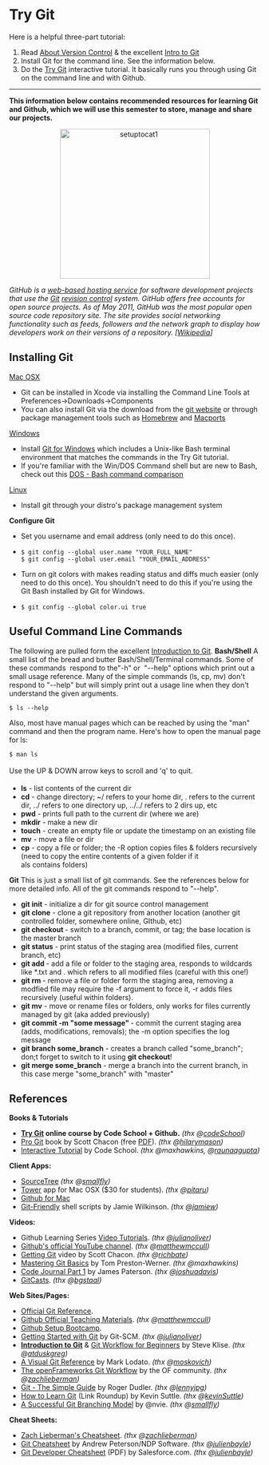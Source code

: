 # Try Git

Here is a helpful three-part tutorial:
<ol>
	<li>Read <a href="http://git-scm.com/book/en/Getting-Started-About-Version-Control">About Version Control</a> &amp; the excellent <a href="http://skli.se/2012/09/22/introduction-to-git/">Intro to Git</a></li>
	<li>Install Git for the command line. See the information below.</li>
	<li>Do the <a href="http://www.codeschool.com/courses/try-git">Try Git</a> interactive tutorial. It basically runs you through using Git on the command line and with Github.</li>
</ol>

<hr />

<strong>This information below contains recommended resources for learning Git and Github, which we will use this semester to store, manage and share our projects. </strong>
<p style="text-align: center;"><img class="size-medium wp-image-732 aligncenter" alt="setuptocat1" src="http://golancourses.net/2013/wp-content/uploads/2013/01/setuptocat1-300x300.jpeg" width="300" height="300" /></p>
<em>GitHub is a <a title="Shared web hosting service" href="http://en.wikipedia.org/wiki/Shared_web_hosting_service">web-based hosting service</a> for software development projects that use the <a title="Git (software)" href="http://en.wikipedia.org/wiki/Git_%28software%29">Git</a> <a title="Revision control" href="http://en.wikipedia.org/wiki/Revision_control">revision control</a> system. GitHub offers free accounts for open source projects. As of May 2011, GitHub was the most popular open source code repository site. The site provides social networking functionality such as feeds, followers and the network graph to display how developers work on their versions of a repository. [<a href="http://en.wikipedia.org/wiki/GitHub" target="_blank">Wikipedia</a>] </em>
<h2>Installing Git</h2>
<span style="text-decoration: underline;">Mac OSX</span>
<ul>
	<li>Git can be installed in Xcode via installing the Command Line Tools at Preferences-&gt;Downloads-&gt;Components</li>
	<li>You can also install Git via the download from the <a href="http://git-scm.com/download">git website</a> or through package management tools such as <a href="http://mxcl.github.com/homebrew/">Homebrew</a> and <a href="https://www.macports.org/">Macports</a></li>
</ul>
<span style="text-decoration: underline;">Windows</span>
<ul>
	<li>Install <a href="http://msysgit.github.com/">Git for Windows</a> which includes a Unix-like Bash terminal environment that matches the commands in the Try Git tutorial.</li>
	<li>If you're familiar with the Win/DOS Command shell but are new to Bash, check out this <a href="http://www.yolinux.com/TUTORIALS/unix_for_dos_users.html">DOS - Bash command comparison</a></li>
</ul>
<span style="text-decoration: underline;">Linux</span>
<ul>
	<li>Install git through your distro's package management system</li>
</ul>
<strong>Configure Git</strong>
<ul>
	<li>Set you username and email address (only need to do this once).</li>
	<li>
<pre><code>$ git config --global user.name "YOUR_FULL_NAME"
$ git config --global user.email "YOUR_EMAIL_ADDRESS"</code></pre>
</li>
	<li>Turn on git colors with makes reading status and diffs much easier (only need to do this once). You shouldn't need to do this if you're using the Git Bash installed by Git for Windows.</li>
	<li>
<pre><code>$ git config --global color.ui true</code></pre>
</li>
</ul>
<h2>Useful Command Line Commands</h2>
The following are pulled form the excellent <a href="http://skli.se/2012/09/22/introduction-to-git/">Introduction to Git</a>. <strong>Bash/Shell</strong> A small list of the bread and butter Bash/Shell/Terminal commands. Some of these commands  respond to the"-h" or  "--help" options which print out a small usage reference. Many of the simple commands (ls, cp, mv) don't respond to "--help" but will simply print out a usage line when they don't understand the given arguments.
<pre><code>$ ls --help</code></pre>
Also, most have manual pages which can be reached by using the "man" command and then the program name. Here's how to open the manual page for ls:
<pre><code>$ man ls</code></pre>
<span style="line-height: 24px;">Use the UP &amp; DOWN arrow keys to scroll and 'q' to quit.</span>
<ul>
	<li><strong>ls</strong> - list contents of the current dir</li>
	<li><strong>cd</strong> - change directory; ~/ refers to your home dir, . refers to the current dir, ../ refers to one directory up, ../../ refers to 2 dirs up, etc</li>
	<li><strong>pwd</strong> - prints full path to the current dir (where we are)</li>
	<li><strong>mkdir</strong> - make a new dir</li>
	<li><strong>touch</strong> - create an empty file or update the timestamp on an existing file</li>
	<li><strong>mv</strong> - move a file or dir</li>
	<li><strong>cp</strong> - copy a file or folder; the -R option copies files &amp; folders recursively (need to copy the entire contents of a given folder if it als contains folders)</li>
</ul>
<strong>Git</strong> This is just a small list of git commands. See the references below for more detailed info. All of the git commands respond to "--help".
<ul>
	<li><strong>git init</strong> - initialize a dir for git source control management</li>
	<li><strong>git clone</strong> - clone a git repository from another location (another git controlled folder, somewhere online, GIthub, etc)</li>
	<li><strong>git checkout </strong>- switch to a branch, commit, or tag; the base location is the master branch</li>
	<li><strong>git status</strong> - print status of the staging area (modified files, current branch, etc)</li>
	<li><strong>git add </strong>- add a file or folder to the staging area, responds to wildcards like *.txt and . which refers to all modified files (careful with this one!)</li>
	<li><strong>git rm </strong>- remove a file or folder form the staging area, removing a modfied file may require the -f argument to force it, -r adds files recursively (useful within folders).<strong>  </strong></li>
	<li><strong>git mv</strong> - move or rename files or folders, only works for files currently managed by git (aka added previously)</li>
	<li><strong>git commit -m "some message" </strong>- commit the current staging area (adds, modifications, removals); the -m option specifies the log message</li>
	<li><strong>git branch some_branch</strong> - creates a branch called "some_branch"; don;t forget to switch to it using <strong>git checkout</strong>!</li>
	<li><strong>git merge some_branch</strong> - merge a branch into the current branch, in this case merge "some_branch" with "master"</li>
</ul>
<h2>References</h2>
<strong>Books &amp; Tutorials</strong>
<ul>
	<li><strong><a href="http://www.codeschool.com/courses/try-git" target="_blank">Try Git</a> online course by Code School + Github.</strong> <em>(thx @<a href="https://twitter.com/codeschool/status/286202282662567936" target="_blank">codeSchool</a>)</em></li>
	<li><a href="http://git-scm.com/book" target="_blank">Pro Git</a> book by Scott Chacon (free <a href="https://github.s3.amazonaws.com/media/progit.en.pdf" target="_blank">PDF</a>). <em>(thx @<a href="https://twitter.com/hmason/status/286154566620299264" target="_blank">hilarymason</a>)</em></li>
	<li><a href="http://try.github.com/levels/1/challenges/1" target="_blank">Interactive Tutorial</a> by Code School. <em>(thx @maxhawkins, @<a href="https://twitter.com/raunaqgupta/status/286156853497450496" target="_blank">raunaqgupta</a>)</em></li>
</ul>
<strong>Client Apps: </strong>
<ul>
	<li><a href="http://www.sourcetreeapp.com/" target="_blank">SourceTree</a> <em>(thx @<a href="https://twitter.com/smallfly/status/286189829513949184" target="_blank">smallfly</a>) </em></li>
	<li><a href="http://www.git-tower.com/" target="_blank">Tower</a> app for Mac OSX ($30 for students). <em>(thx @<a href="https://twitter.com/pitaru/status/286155182050521088">pitaru</a>)</em></li>
	<li><a href="http://mac.github.com/" target="_blank">Github for Mac </a></li>
	<li><a href="https://github.com/jamiew/git-friendly" target="_blank">Git-Friendly</a> shell scripts by Jamie Wilkinson. <em>(thx @<a href="https://twitter.com/jamiew/status/286877238291468288" target="_blank">jamiew</a>)</em></li>
</ul>
<strong> Videos:</strong>
<ul>
	<li>Github Learning Series <a href="http://learn.github.com/p/intro.html" target="_blank">Video Tutorials</a>. <em>(thx @<a href="https://twitter.com/julian0liver/status/286156663352856576" target="_blank">julianoliver</a>)</em></li>
	<li><a href="http://www.youtube.com/github" target="_blank">Github's official YouTube channel</a>.<em> (thx @<a href="https://twitter.com/matthewmccull/status/286537849866690560" target="_blank">matthewmccull</a>)</em></li>
	<li><a href="https://vimeo.com/14629850" target="_blank">Getting Git</a> video by Scott Chacon. <em>(thx @<a href="https://twitter.com/Richbate/status/286158181925797888" target="_blank">richbate</a>)</em></li>
	<li><a href="http://ontwik.com/git-github/mastering-git-basics-by-tom-preston-werner/" target="_blank">Mastering Git Basics</a> by Tom Preston-Werner. <em>(thx @maxhawkins)</em></li>
	<li><a href="http://presstube.com/cyclic-vacuum-cannon/" target="_blank">Code Journal Part 1</a> by James Paterson. <em>(thx @<a href="https://twitter.com/JoshuaDavis/status/286160843744358400" target="_blank">joshuadavis</a>)</em></li>
	<li><a href="http://gitcasts.com/" target="_blank">GitCasts</a>. <em>(thx @<a href="https://twitter.com/bgstaal/status/286171941704982528" target="_blank">bgstaal</a>)</em></li>
</ul>
<strong>Web Sites/Pages:</strong>
<ul>
	<li><a href="http://gitref.org/" target="_blank">Official Git Reference</a>.</li>
	<li><a href="http://teach.github.com/" target="_blank">Github Official Teaching Materials</a>. <em>(thx @<a href="https://twitter.com/matthewmccull/status/286537849866690560" target="_blank">matthewmccull</a>)</em></li>
	<li><a href="https://help.github.com/articles/set-up-git" target="_blank">Github Setup Bootcamp</a>.</li>
	<li><a href="http://git-scm.com/book/en/Getting-Started" target="_blank">Getting Started with Git</a> by Git-SCM. <em>(thx @<a href="https://twitter.com/julian0liver/status/286156663352856576" target="_blank">julianoliver</a>)</em></li>
	<li><strong><a href="http://skli.se/2012/09/22/introduction-to-git/" target="_blank">Introduction to Git</a></strong> &amp; <a href="http://skli.se/2012/10/07/git-workflow-beginner/" target="_blank">Git Workflow for Beginners</a> by Steve Klise. <em>(thx @<a href="https://twitter.com/atduskgreg/status/286155626223120384">atduskgreg</a>)</em></li>
	<li><a href="http://marklodato.github.com/visual-git-guide/index-en.html" target="_blank">A Visual Git Reference</a> by Mark Lodato. <em>(thx @<a href="https://twitter.com/moskovich/status/286163722106458114" target="_blank">moskovich</a>)</em></li>
	<li><a href="https://github.com/openframeworks/openFrameworks/wiki/openFrameworks-git-workflow" target="_blank">The openFrameworks Git Workflow</a> by the OF community. <em>(thx @<a href="https://twitter.com/zachlieberman/status/286169836915159041" target="_blank">zachlieberman</a>)</em></li>
	<li><a href="http://rogerdudler.github.com/git-guide/" target="_blank">Git - The Simple Guide</a> by Roger Dudler. <em>(thx @<a href="https://twitter.com/lennyjpg/status/286175050846044161" target="_blank">lennyjpg</a>)</em></li>
	<li><a href="http://answers.oreilly.com/topic/801-how-to-learn-git-a-link-roundup/" target="_blank">How to Learn Git</a> (Link Roundup) by Kevin Suttle. <em>(thx @<a href="https://twitter.com/kevinSuttle/status/286214267001245697" target="_blank">kevinSuttle</a>)</em></li>
	<li><a href="http://nvie.com/posts/a-successful-git-branching-model/" target="_blank">A Successful Git Branching Model</a> by @nvie. <em>(thx @<a href="https://twitter.com/smallfly/status/286189829513949184" target="_blank">smallfly</a>) </em></li>
</ul>
<strong>Cheat Sheets:</strong>
<ul>
	<li><a href="http://piratepad.net/gitCheatSheet" target="_blank">Zach Lieberman's Cheatsheet</a>. <em>(thx @<a href="https://twitter.com/zachlieberman/status/286169836915159041" target="_blank">zachlieberman</a>)</em></li>
	<li><a href="http://ndpsoftware.com/git-cheatsheet.html" target="_blank">Git Cheatsheet</a> by Andrew Peterson/NDP Software. <em>(thx @<a href="https://twitter.com/julienbayle/status/286155181568192513" target="_blank">julienbayle</a>)</em></li>
	<li><a href="http://na1.salesforce.com/help/doc/en/salesforce_git_developer_cheatsheet.pdf" target="_blank">Git Developer Cheatsheet</a> (PDF) by Salesforce.com. <em>(thx @<a href="https://twitter.com/julienbayle/status/286155181568192513" target="_blank">julienbayle</a>)</em></li>
</ul>